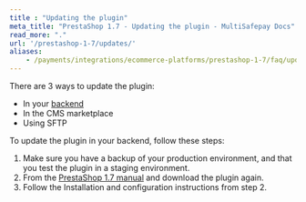 ```yaml
---
title : "Updating the plugin"
meta_title: "PrestaShop 1.7 - Updating the plugin - MultiSafepay Docs"
read_more: "."
url: '/prestashop-1-7/updates/'
aliases:
    - /payments/integrations/ecommerce-platforms/prestashop-1-7/faq/updating-the-plugin/
---
```


There are 3 ways to update the plugin:

- In your [backend](/glossaries/multisafepay-glossary/#backend)
- In the CMS marketplace 
- Using SFTP

To update the plugin in your backend, follow these steps:

1. Make sure you have a backup of your production environment, and that you test the plugin in a staging environment.
2. From the [PrestaShop 1.7 manual](/payments/integrations/ecommerce-platforms/prestashop-1-7/#manual) and download the plugin again.
3. Follow the Installation and configuration instructions from step 2.